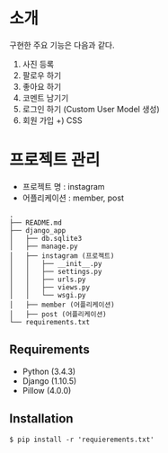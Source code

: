 # 소개
구현한 주요 기능은 다음과 같다.

1. 사진 등록
2. 팔로우 하기
3. 좋아요 하기
4. 코멘트 남기기
5. 로그인 하기 (Custom User Model 생성)
6. 회원 가입
+) CSS 

# 프로젝트 관리

- 프로젝트 명 : instagram
- 어플리케이션 : member, post
```
.
├── README.md
├── django_app
│   ├── db.sqlite3
│   ├── manage.py
│   ├── instagram (프로젝트)
│   │   ├── __init__.py
│   │   ├── settings.py
│   │   ├── urls.py
│   │   ├── views.py
│   │   └── wsgi.py
│   ├── member (어플리케이션)
│   ├── post (어플리케이션)
└── requirements.txt

```

## Requirements
- Python (3.4.3)
- Django (1.10.5)
- Pillow (4.0.0)

## Installation
```shell
$ pip install -r 'requierements.txt'
```